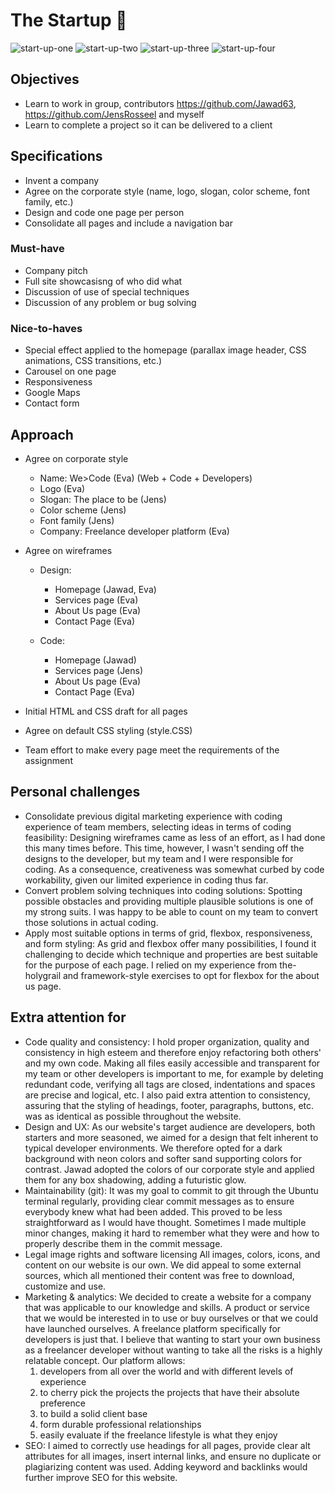 # The Startup 🏢

![start-up-one](https://user-images.githubusercontent.com/84382812/136963946-b9b28520-c62e-4935-9ef2-b610e4556744.PNG)
![start-up-two](https://user-images.githubusercontent.com/84382812/136963951-1cd7aa75-5a61-4ed3-9771-0bc01fe06aae.PNG)
![start-up-three](https://user-images.githubusercontent.com/84382812/136963949-39ba7fa6-5113-4d29-a70a-6b73cf0df49e.PNG)
![start-up-four](https://user-images.githubusercontent.com/84382812/136963954-352527f2-757a-4b6b-a7bb-3103bd920aa7.PNG)


## Objectives
- Learn to work in group, contributors https://github.com/Jawad63, https://github.com/JensRosseel and myself
- Learn to complete a project so it can be delivered to a client

## Specifications
- Invent a company
- Agree on the corporate style (name, logo, slogan, color scheme, font family, etc.)
- Design and code one page per person
- Consolidate all pages and include a navigation bar

### Must-have
- Company pitch
- Full site showcasisng of who did what
- Discussion of use of special techniques
- Discussion of any problem or bug solving

### Nice-to-haves
- Special effect applied to the homepage (parallax image header, CSS animations, CSS transitions, etc.)
- Carousel on one page
- Responsiveness
- Google Maps
- Contact form


## Approach
- Agree on corporate style
	- Name: We>Code (Eva) (Web + Code + Developers)
	- Logo (Eva)
	- Slogan: The place to be (Jens)
	- Color scheme (Jens)
	- Font family (Jens)
	- Company: Freelance developer platform (Eva)

- Agree on wireframes
	- Design:
		- Homepage (Jawad, Eva)
		- Services page (Eva)
		- About Us page (Eva)
		- Contact Page (Eva)	

	- Code:
		- Homepage (Jawad)
		- Services page (Jens)
		- About Us page (Eva)
		- Contact Page (Eva)

- Initial HTML and CSS draft for all pages
- Agree on default CSS styling (style.CSS)
- Team effort to make every page meet the requirements of the assignment

## Personal challenges

- Consolidate previous digital marketing experience with coding experience of team members, selecting ideas in terms of coding feasibility:
  Designing wireframes came as less of an effort, as I had done this many times before. This time, however, I wasn't sending off the designs to the developer, but my team and I were responsible for coding. As a consequence, creativeness was somewhat curbed by code workability, given our limited experience in coding thus far. 
- Convert problem solving techniques into coding solutions:
  Spotting possible obstacles and providing multiple plausible solutions is one of my strong suits. I was happy to be able to count on my team to convert those solutions in actual coding. 
- Apply most suitable options in terms of grid, flexbox, responsiveness, and form styling:
  As grid and flexbox offer many possibilities, I found it challenging to decide which technique and properties are best suitable for the purpose of each page. I relied on my experience from the-holygrail and framework-style exercises to opt for flexbox for the about us page.

## Extra attention for 

- Code quality and consistency:
  I hold proper organization, quality and consistency in high esteem and therefore enjoy refactoring both others' and my own code. Making all files easily accessible and transparent for my team or other developers is important to me, for example by deleting redundant code, verifying all tags are closed, indentations and spaces are precise and logical, etc. I also paid extra attention to consistency, assuring that the styling of headings, footer, paragraphs, buttons, etc. was as identical as possible throughout the website.   
- Design and UX:
  As our website's target audience are developers, both starters and more seasoned, we aimed for a design that felt inherent to typical developer environments. We therefore opted for a dark background with neon colors and softer sand supporting colors for contrast. Jawad adopted the colors of our corporate style and applied them for any box shadowing, adding a futuristic glow. 
- Maintainability (git):
  It was my goal to commit to git through the Ubuntu terminal regularly, providing clear commit messages as to ensure everybody knew what had been added. This proved to be less straightforward as I would have thought. Sometimes I made multiple minor changes, making it hard to remember what they were and how to properly describe them in the commit message. 
- Legal image rights and software licensing
  All images, colors, icons, and content on our website is our own. We did appeal to some external sources, which all mentioned their content was free to download, customize and use.  
- Marketing & analytics:
  We decided to create a website for a company that was applicable to our knowledge and skills. A product or service that we would be interested in to use or buy ourselves or that we could have launched ourselves. A freelance platform specifically for developers is just that. I believe that wanting to start your own business as a freelancer developer without wanting to take all the risks is a highly relatable concept. Our platform allows:
	1. developers from all over the world and with different levels of experience 
	2. to cherry pick the projects the projects that have their absolute preference
	3. to build a solid client base 
	4. form durable professional relationships 
	5. easily evaluate if the freelance lifestyle is what they enjoy
- SEO: 
  I aimed to correctly use headings for all pages, provide clear alt attributes for all images, insert internal links, and ensure no duplicate or plagiarizing content was used. Adding keyword and backlinks would further improve SEO for this website. 

